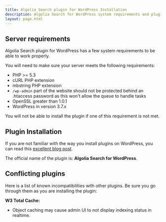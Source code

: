 ```yaml
---
title: Algolia Search plugin for WordPress Installation
description: Algolia Search for WordPress system requirements and plugin installation.
layout: page.html
---
```

## Server requirements

Algolia Search plugin for WordPress has a few system requirements to be able to work properly.

You will need to make sure your server meets the following requirements:

- PHP >= 5.3
- cURL PHP extension
- mbstring PHP extension
- `/wp-admin` part of the website should not be protected behind an .htaccess password as this won't allow the queue to handle tasks
- OpenSSL greater than 1.0.1
- WordPress in version 3.7.x

<div class="alert alert-warning">You will not be able to install the plugin if one of this requirement is not met.</div>

## Plugin Installation

If you are not familiar with the way you install plugins on WordPress, you can read this [excellent blog post](http://www.wpbeginner.com/beginners-guide/step-by-step-guide-to-install-a-wordpress-plugin-for-beginners/).

The official name of the plugin is: **Algolia Search for WordPress**.

## Conflicting plugins

Here is a list of known incompatibilities with other plugins. Be sure you go through them as you are installing the plugin:

**W3 Total Cache:**
- Object caching may cause admin UI to not display indexing status in realtime.
